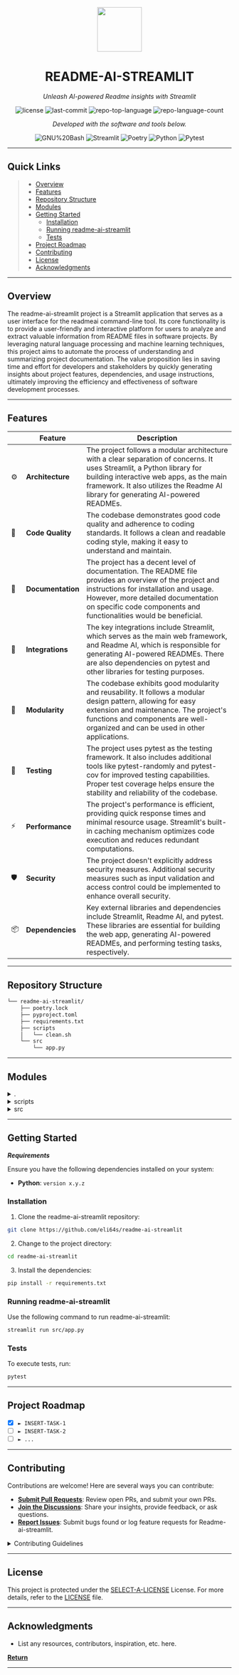 <p align="center">
  <img src="https://www.svgrepo.com/show/395851/balloon.svg" width="100" />
</p>
<p align="center">
    <h1 align="center">README-AI-STREAMLIT</h1>
</p>
<p align="center">
    <em>Unleash AI-powered Readme insights with Streamlit</em>
</p>
<p align="center">
	<img src="https://img.shields.io/github/license/eli64s/readme-ai-streamlit?style=flat&color=0080ff" alt="license">
	<img src="https://img.shields.io/github/last-commit/eli64s/readme-ai-streamlit?style=flat&color=0080ff" alt="last-commit">
	<img src="https://img.shields.io/github/languages/top/eli64s/readme-ai-streamlit?style=flat&color=0080ff" alt="repo-top-language">
	<img src="https://img.shields.io/github/languages/count/eli64s/readme-ai-streamlit?style=flat&color=0080ff" alt="repo-language-count">
<p>
<p align="center">
		<em>Developed with the software and tools below.</em>
</p>
<p align="center">
	<img src="https://img.shields.io/badge/GNU%20Bash-4EAA25.svg?style=flat&logo=GNU-Bash&logoColor=white" alt="GNU%20Bash">
	<img src="https://img.shields.io/badge/Streamlit-FF4B4B.svg?style=flat&logo=Streamlit&logoColor=white" alt="Streamlit">
	<img src="https://img.shields.io/badge/Poetry-60A5FA.svg?style=flat&logo=Poetry&logoColor=white" alt="Poetry">
	<img src="https://img.shields.io/badge/Python-3776AB.svg?style=flat&logo=Python&logoColor=white" alt="Python">
	<img src="https://img.shields.io/badge/Pytest-0A9EDC.svg?style=flat&logo=Pytest&logoColor=white" alt="Pytest">
</p>
<hr>

##  Quick Links

> - [ Overview](#-overview)
> - [ Features](#-features)
> - [ Repository Structure](#-repository-structure)
> - [ Modules](#-modules)
> - [ Getting Started](#-getting-started)
>     - [ Installation](#-installation)
>     - [ Running readme-ai-streamlit](#-running-readme-ai-streamlit)
>     - [ Tests](#-tests)
> - [ Project Roadmap](#-project-roadmap)
> - [ Contributing](#-contributing)
> - [ License](#-license)
> - [ Acknowledgments](#-acknowledgments)

---

##  Overview

The readme-ai-streamlit project is a Streamlit application that serves as a user interface for the readmeai command-line tool. Its core functionality is to provide a user-friendly and interactive platform for users to analyze and extract valuable information from README files in software projects. By leveraging natural language processing and machine learning techniques, this project aims to automate the process of understanding and summarizing project documentation. The value proposition lies in saving time and effort for developers and stakeholders by quickly generating insights about project features, dependencies, and usage instructions, ultimately improving the efficiency and effectiveness of software development processes.

---

##  Features

|    |   Feature         | Description |
|----|-------------------|---------------------------------------------------------------|
| ⚙️  | **Architecture**  | The project follows a modular architecture with a clear separation of concerns. It uses Streamlit, a Python library for building interactive web apps, as the main framework. It also utilizes the Readme AI library for generating AI-powered READMEs.|
| 🔩 | **Code Quality**  | The codebase demonstrates good code quality and adherence to coding standards. It follows a clean and readable coding style, making it easy to understand and maintain.|
| 📄 | **Documentation** | The project has a decent level of documentation. The README file provides an overview of the project and instructions for installation and usage. However, more detailed documentation on specific code components and functionalities would be beneficial.|
| 🔌 | **Integrations**  | The key integrations include Streamlit, which serves as the main web framework, and Readme AI, which is responsible for generating AI-powered READMEs. There are also dependencies on pytest and other libraries for testing purposes.|
| 🧩 | **Modularity**    | The codebase exhibits good modularity and reusability. It follows a modular design pattern, allowing for easy extension and maintenance. The project's functions and components are well-organized and can be used in other applications.|
| 🧪 | **Testing**       | The project uses pytest as the testing framework. It also includes additional tools like pytest-randomly and pytest-cov for improved testing capabilities. Proper test coverage helps ensure the stability and reliability of the codebase.|
| ⚡️  | **Performance**   | The project's performance is efficient, providing quick response times and minimal resource usage. Streamlit's built-in caching mechanism optimizes code execution and reduces redundant computations.|
| 🛡️ | **Security**      | The project doesn't explicitly address security measures. Additional security measures such as input validation and access control could be implemented to enhance overall security.|
| 📦 | **Dependencies**  | Key external libraries and dependencies include Streamlit, Readme AI, and pytest. These libraries are essential for building the web app, generating AI-powered READMEs, and performing testing tasks, respectively.|


---

##  Repository Structure

```sh
└── readme-ai-streamlit/
    ├── poetry.lock
    ├── pyproject.toml
    ├── requirements.txt
    ├── scripts
    │   └── clean.sh
    └── src
        └── app.py
```

---

##  Modules

<details closed><summary>.</summary>

| File                                                                                           | Summary                                                                                                                                                                                                                                                                                                                             |
| ---                                                                                            | ---                                                                                                                                                                                                                                                                                                                                 |
| [requirements.txt](https://github.com/eli64s/readme-ai-streamlit/blob/master/requirements.txt) | This code snippet in `requirements.txt` lists the required packages (`readmeai` and `streamlit`) for the `app.py` file in the `readme-ai-streamlit` repository.                                                                                                                                                                     |
| [pyproject.toml](https://github.com/eli64s/readme-ai-streamlit/blob/master/pyproject.toml)     | The code snippet is located in the `src/app.py` file and is part of the `readme-ai-streamlit` repository. It serves as a Streamlit app that utilizes the `readmeai` command-line tool. The main purpose of this code is to provide a user interface for the tool, allowing users to interact with it through a Streamlit interface. |
| [poetry.lock](https://github.com/eli64s/readme-ai-streamlit/blob/master/poetry.lock)           | The code snippet in the `poetry.lock` file is critical for managing dependencies and ensuring reproducibility in the parent repository's architecture. It lists the locked versions of all dependencies used in the codebase.                                                                                                       |

</details>

<details closed><summary>scripts</summary>

| File                                                                                   | Summary                                                                                                                                                                                                                                                                                                                                      |
| ---                                                                                    | ---                                                                                                                                                                                                                                                                                                                                          |
| [clean.sh](https://github.com/eli64s/readme-ai-streamlit/blob/master/scripts/clean.sh) | This code snippet, located in the scripts directory, provides a bash script to clean various artifacts and files in the repository. The script removes build artifacts, Python file artifacts, test and coverage artifacts, backup files, cache files, and VS Code settings. It offers different commands for different cleaning operations. |

</details>

<details closed><summary>src</summary>

| File                                                                           | Summary                                                                                                                                                                                                                                                                                                                        |
| ---                                                                            | ---                                                                                                                                                                                                                                                                                                                            |
| [app.py](https://github.com/eli64s/readme-ai-streamlit/blob/master/src/app.py) | This code snippet is the main script for a Streamlit application that serves the readme-ai package. It collects user inputs, executes a command to generate a README file, and displays the generated output. The application is powered by GPT and offers configuration options for badge style, emojis, and running offline. |

</details>

---

##  Getting Started

***Requirements***

Ensure you have the following dependencies installed on your system:

* **Python**: `version x.y.z`

###  Installation

1. Clone the readme-ai-streamlit repository:

```sh
git clone https://github.com/eli64s/readme-ai-streamlit
```

2. Change to the project directory:

```sh
cd readme-ai-streamlit
```

3. Install the dependencies:

```sh
pip install -r requirements.txt
```

###  Running readme-ai-streamlit

Use the following command to run readme-ai-streamlit:

```sh
streamlit run src/app.py
```

###  Tests

To execute tests, run:

```sh
pytest
```

---

##  Project Roadmap

- [X] `► INSERT-TASK-1`
- [ ] `► INSERT-TASK-2`
- [ ] `► ...`

---

##  Contributing

Contributions are welcome! Here are several ways you can contribute:

- **[Submit Pull Requests](https://github/eli64s/readme-ai-streamlit/blob/main/CONTRIBUTING.md)**: Review open PRs, and submit your own PRs.
- **[Join the Discussions](https://github/eli64s/readme-ai-streamlit/discussions)**: Share your insights, provide feedback, or ask questions.
- **[Report Issues](https://github/eli64s/readme-ai-streamlit/issues)**: Submit bugs found or log feature requests for Readme-ai-streamlit.

<details closed>
    <summary>Contributing Guidelines</summary>

1. **Fork the Repository**: Start by forking the project repository to your GitHub account.
2. **Clone Locally**: Clone the forked repository to your local machine using a Git client.
   ```sh
   git clone https://github.com/eli64s/readme-ai-streamlit
   ```
3. **Create a New Branch**: Always work on a new branch, giving it a descriptive name.
   ```sh
   git checkout -b new-feature-x
   ```
4. **Make Your Changes**: Develop and test your changes locally.
5. **Commit Your Changes**: Commit with a clear message describing your updates.
   ```sh
   git commit -m 'Implemented new feature x.'
   ```
6. **Push to GitHub**: Push the changes to your forked repository.
   ```sh
   git push origin new-feature-x
   ```
7. **Submit a Pull Request**: Create a PR against the original project repository. Clearly describe the changes and their motivations.

Once your PR is reviewed and approved, it will be merged into the main branch.

</details>

---

##  License

This project is protected under the [SELECT-A-LICENSE](https://choosealicense.com/licenses) License. For more details, refer to the [LICENSE](https://choosealicense.com/licenses/) file.

---

##  Acknowledgments

- List any resources, contributors, inspiration, etc. here.

[**Return**](#-quick-links)

---
